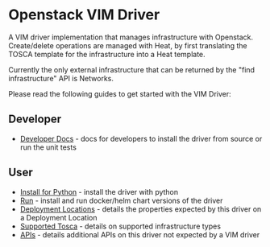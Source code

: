 # Openstack VIM Driver

A VIM driver implementation that manages infrastructure with Openstack. Create/delete operations are managed with Heat, by first translating the TOSCA template for the infrastructure into a Heat template.

Currently the only external infrastructure that can be returned by the "find infrastructure" API is Networks.

Please read the following guides to get started with the VIM Driver:

## Developer

- [Developer Docs](./developer_docs/index.md) - docs for developers to install the driver from source or run the unit tests

## User

- [Install for Python](./docs/install.md) - install the driver with python
- [Run](./docs/run.md) - install and run docker/helm chart versions of the driver
- [Deployment Locations](./docs/deployment_locations.md) - details the properties expected by this driver on a Deployment Location
- [Supported Tosca](./docs/supported_tosca.md) - details on supported infrastructure types
- [APIs](./docs/apis.md) - details additional APIs on this driver not expected by a VIM driver
